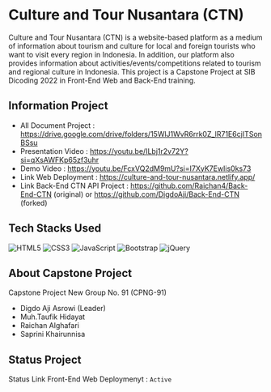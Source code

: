 # Culture and Tour Nusantara (CTN)

Culture and Tour Nusantara (CTN) is a website-based platform as a medium of information about tourism and culture for local and foreign tourists who want to visit every region in Indonesia. In addition, our platform also provides information about activities/events/competitions related to tourism and regional culture in Indonesia. This project is a Capstone Project at SIB Dicoding 2022 in Front-End Web and Back-End training.

## Information Project

- All Document Project          : https://drive.google.com/drive/folders/15WlJ1WvR6rrk0Z_lR71E6cjITSonBSsu
- Presentation Video            : https://youtu.be/ILbj1r2v72Y?si=qXsAWFKp65zf3uhr
- Demo Video                    : https://youtu.be/FcxVQ2dM9mU?si=I7XyK7EwIis0ks73
- Link Web Deployment           : https://culture-and-tour-nusantara.netlify.app/
- Link Back-End CTN API Project : https://github.com/Raichan4/Back-End-CTN (original) or https://github.com/DigdoAji/Back-End-CTN (forked)

## Tech Stacks Used

![HTML5](https://img.shields.io/badge/html5-%23E34F26.svg?style=for-the-badge&logo=html5&logoColor=white)
![CSS3](https://img.shields.io/badge/css3-%231572B6.svg?style=for-the-badge&logo=css3&logoColor=white)
![JavaScript](https://img.shields.io/badge/javascript-%23323330.svg?style=for-the-badge&logo=javascript&logoColor=%23F7DF1E)
![Bootstrap](https://img.shields.io/badge/bootstrap-%23563D7C.svg?style=for-the-badge&logo=bootstrap&logoColor=white)
![jQuery](https://img.shields.io/badge/jquery-%230769AD.svg?style=for-the-badge&logo=jquery&logoColor=white)

## About Capstone Project

Capstone Project New Group No. 91 (CPNG-91) 
- Digdo Aji Asrowi (Leader) 
- Muh.Taufik Hidayat 
- Raichan Alghafari 
- Saprini Khairunnisa

## Status Project

Status Link Front-End Web Deploymenyt : `Active`
